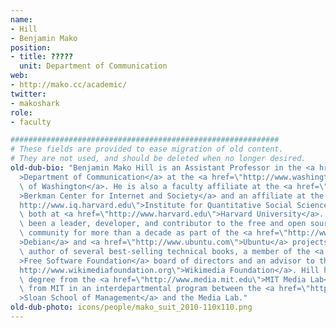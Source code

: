 ```yaml
---
name:
- Hill
- Benjamin Mako
position:
- title: ?????
  unit: Department of Communication
web:
- http://mako.cc/academic/
twitter:
- makoshark
role:
- faculty

############################################################
# These fields are provided to ease migration of old content.
# They are not used, and should be deleted when no longer desired.
old-dub-bio: "Benjamin Mako Hill is an Assistant Professor in the <a href=\"http://www.com.washington.edu\"\
  >Department of Communication</a> at the <a href=\"http://www.washington.edu\">University\
  \ of Washington</a>. He is also a faculty affiliate at the <a href=\"http://cyber.law.harvard.edu\"\
  >Berkman Center for Internet and Society</a> and an affiliate at the <a href=\"\
  http://www.iq.harvard.edu\">Institute for Quantitative Social Science</a> \u2014\
  \ both at <a href=\"http://www.harvard.edu\">Harvard University</a>. He has also\
  \ been a leader, developer, and contributor to the free and open source software\
  \ community for more than a decade as part of the <a href=\"http://www.debian.org\"\
  >Debian</a> and <a href=\"http://www.ubuntu.com\">Ubuntu</a> projects. He is the\
  \ author of several best-selling technical books, a member of the <a href=\"http://www.fsf.org\"\
  >Free Software Foundation</a> board of directors and an advisor to the <a href=\"\
  http://www.wikimediafoundation.org\">Wikimedia Foundation</a>. Hill has a Masters\
  \ degree from the <a href=\"http://www.media.mit.edu\">MIT Media Lab</a> and a PhD\
  \ from MIT in an interdepartmental program between the <a href=\"http://sloan.mit.edu\"\
  >Sloan School of Management</a> and the Media Lab."
old-dub-photo: icons/people/mako_suit_2010-110x110.png
---
```

